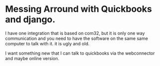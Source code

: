 Messing Arround with Quickbooks and django.
===========================================

I have one integration that is based on com32, but it is only one way communication and you need to have the software on
the same same computer to talk with it. it is ugly and old.

I want something new that I can talk to quickbooks via the webconnector and maybe online version.